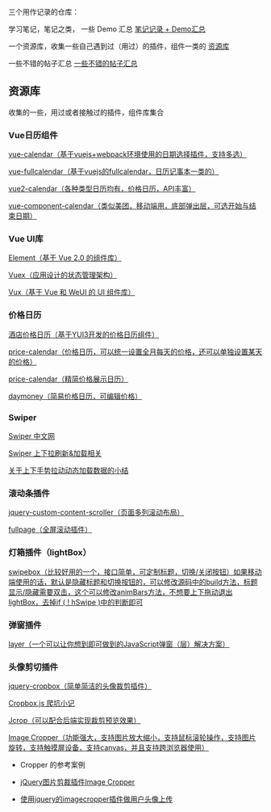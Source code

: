 三个用作记录的仓库：

学习笔记，笔记之类， 一些 Demo 汇总 [笔记记录 + Demo汇总](https://github.com/hanekaoru/WebLearningNotes)

一个资源库，收集一些自己遇到过（用过）的插件，组件一类的 [资源库](https://github.com/hanekaoru/Repository)

一些不错的帖子汇总 [一些不错的帖子汇总](https://github.com/hanekaoru/BlogWall)



## 资源库

收集的一些，用过或者接触过的插件，组件库集合




### Vue日历组件
[vue-calendar（基于vuejs+webpack环境使用的日期选择插件，支持多选）](https://github.com/jinzhe/vue-calendar)

[vue-fullcalendar（基于vuejs的fullcalendar，日历记事本一类的）](https://github.com/Wanderxx/vue-fullcalendar)

[vue2-calendar（各种类型日历均有，价格日历，API丰富）](https://github.com/icai/vue2-calendar)

[vue-component-calendar（类似美团，移动端用，底部弹出层，可选开始与结束日期）](https://github.com/Real0n/vue-component-calendar)




### Vue UI库
[Element（基于 Vue 2.0 的组件库）](http://element.eleme.io/#/)

[Vuex（应用设计的状态管理架构）](https://github.com/vuejs/vuex)

[Vux（基于 Vue 和 WeUI 的 UI 组件库）](https://github.com/airyland/vux)




### 价格日历
[酒店价格日历（基于YUI3开发的价格日历组件）](https://github.com/fugm/PriceCalendar)

[price-calendar（价格日历，可以统一设置全月每天的价格，还可以单独设置某天的价格）](https://github.com/wind-stone/price-calendar)

[price-calendar（精简价格展示日历）](https://github.com/liukaijv/price-calendar)

[daymoney（简易价格日历，可编辑价格）](https://github.com/lscho/am-daymoney)




### Swiper

[Swiper 中文网](https://www.baidu.com/link?url=UQoesURrEsUM4NvE5ZacHg9l9hOPja47tWrx2zKUI7EXIdiI3Cx2no0BRbPUxc_x&wd=&eqid=d40002c600051070000000055828360d)

[Swiper 上下拉刷新&加载相关](https://segmentfault.com/q/1010000004357803)

[关于上下手势拉动动态加载数据的小结](http://www.w3cfuns.com/notes/16294/833647b708dc964a54d114825ef20921)




### 滚动条插件
[jquery-custom-content-scroller（页面多列滚动布局）](https://github.com/itmyhome2013/jquery-custom-content-scroller)

[fullpage（全屏滚动插件）](https://github.com/powy1993/fullpage)




### 灯箱插件（lightBox）
[swipebox（比较好用的一个，接口简单，可定制标题，切换/关闭按钮）如果移动端使用的话，默认是隐藏标题和切换按钮的，可以修改源码中的build方法，标题显示/隐藏需要双击，这个可以修改animBars方法，不想要上下拖动退出lightBox，去掉if ( ! hSwipe )中的判断即可](https://github.com/brutaldesign/swipebox)




### 弹窗插件
[layer（一个可以让你想到即可做到的JavaScript弹窗（层）解决方案）](http://layer.layui.com/)




### 头像剪切插件
[jquery-cropbox（简单简洁的头像裁剪插件）](https://github.com/acornejo/jquery-cropbox)

[Cropbox.js 爬坑小记](http://ruby-china.org/topics/25492)

[Jcrop（可以配合后端实现裁剪预览效果）](http://code.ciaoca.com/jquery/jcrop/demo/)

[Image Cropper（功能强大，支持图片放大缩小，支持鼠标滚轮操作，支持图片旋转，支持触摸屏设备，支持canvas，并且支持跨浏览器使用）](http://www.jqcool.net/image-cropper.html)

* Cropper 的参考案例

* [jQuery图片剪裁插件Image Cropper](http://www.jqcool.net/image-cropper.html)

* [使用jquery的imagecropper插件做用户头像上传](http://www.asheep.cn/skill/imagecropper.html)





